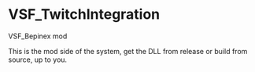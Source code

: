 # VSF_TwitchIntegration
VSF_Bepinex mod


This is the mod side of the system, get the DLL from release or build from source, up to you.
